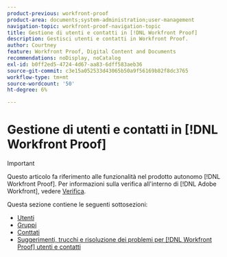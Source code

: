 ```yaml
---
product-previous: workfront-proof
product-area: documents;system-administration;user-management
navigation-topic: workfront-proof-navigation-topic
title: Gestione di utenti e contatti in [!DNL Workfront Proof]
description: Gestisci utenti e contatti in Workfront Proof.
author: Courtney
feature: Workfront Proof, Digital Content and Documents
recommendations: noDisplay, noCatalog
exl-id: b0ff2ed5-4724-4d67-aa83-6dff583aeb36
source-git-commit: c3e15a052533d43065b50a9f56169b82f8dc3765
workflow-type: tm+mt
source-wordcount: '50'
ht-degree: 6%

---
```


# Gestione di utenti e contatti in [!DNL Workfront Proof]

>[!IMPORTANT]
>
>Questo articolo fa riferimento alle funzionalità nel prodotto autonomo [!DNL Workfront Proof]. Per informazioni sulla verifica all&#39;interno di [!DNL Adobe Workfront], vedere [Verifica](../../review-and-approve-work/proofing/proofing.md).

Questa sezione contiene le seguenti sottosezioni:

* [Utenti](../../workfront-proof/wp-mnguserscontacts/users/users.md)
* [Gruppi](../../workfront-proof/wp-mnguserscontacts/groups/groups.md)
* [Conttati](../../workfront-proof/wp-mnguserscontacts/contacts/contacts.md)
* [Suggerimenti, trucchi e risoluzione dei problemi per  [!DNL Workfront Proof]  utenti e contatti](../../workfront-proof/wp-mnguserscontacts/tips-tricks-and-troubleshooting/tips-tricks-troubleshooting-wfproof.md)
